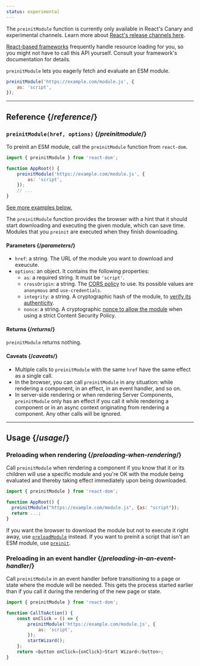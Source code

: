 ```yaml
---
status: experimental
---
```


<Canary>

The `preinitModule` function is currently only available in React's Canary and experimental channels. Learn more about [React's release channels here](https://react.dev/community/versioning-policy#all-release-channels).

</Canary>

<Note>

[React-based frameworks](../../learn/start-a-new-react-project.md) frequently handle resource loading for you, so you might not have to call this API yourself. Consult your framework's documentation for details.

</Note>

<Intro>

`preinitModule` lets you eagerly fetch and evaluate an ESM module.

```js
preinitModule('https://example.com/module.js', {
    as: 'script',
});
```

</Intro>

<InlineToc />

---

## Reference {/_reference_/}

### `preinitModule(href, options)` {/_preinitmodule_/}

To preinit an ESM module, call the `preinitModule` function from `react-dom`.

```js
import { preinitModule } from 'react-dom';

function AppRoot() {
    preinitModule('https://example.com/module.js', {
        as: 'script',
    });
    // ...
}
```

[See more examples below.](#usage)

The `preinitModule` function provides the browser with a hint that it should start downloading and executing the given module, which can save time. Modules that you `preinit` are executed when they finish downloading.

#### Parameters {/_parameters_/}

-   `href`: a string. The URL of the module you want to download and exeucute.
-   `options`: an object. It contains the following properties:
    -   `as`: a required string. It must be `'script'`.
    -   `crossOrigin`: a string. The [CORS policy](https://developer.mozilla.org/en-US/docs/Web/HTML/Attributes/crossorigin) to use. Its possible values are `anonymous` and `use-credentials`.
    -   `integrity`: a string. A cryptographic hash of the module, to [verify its authenticity](https://developer.mozilla.org/en-US/docs/Web/Security/Subresource_Integrity).
    -   `nonce`: a string. A cryptographic [nonce to allow the module](https://developer.mozilla.org/en-US/docs/Web/HTML/Global_attributes/nonce) when using a strict Content Security Policy.

#### Returns {/_returns_/}

`preinitModule` returns nothing.

#### Caveats {/_caveats_/}

-   Multiple calls to `preinitModule` with the same `href` have the same effect as a single call.
-   In the browser, you can call `preinitModule` in any situation: while rendering a component, in an effect, in an event handler, and so on.
-   In server-side rendering or when rendering Server Components, `preinitModule` only has an effect if you call it while rendering a component or in an async context originating from rendering a component. Any other calls will be ignored.

---

## Usage {/_usage_/}

### Preloading when rendering {/_preloading-when-rendering_/}

Call `preinitModule` when rendering a component if you know that it or its children will use a specific module and you're OK with the module being evaluated and thereby taking effect immediately upon being downloaded.

```js
import { preinitModule } from 'react-dom';

function AppRoot() {
  preinitModule("https://example.com/module.js", {as: "script"});
  return ...;
}
```

If you want the browser to download the module but not to execute it right away, use [`preloadModule`](./preloadModule.md) instead. If you want to preinit a script that isn't an ESM module, use [`preinit`](./preinit.md).

### Preloading in an event handler {/_preloading-in-an-event-handler_/}

Call `preinitModule` in an event handler before transitioning to a page or state where the module will be needed. This gets the process started earlier than if you call it during the rendering of the new page or state.

```js
import { preinitModule } from 'react-dom';

function CallToAction() {
    const onClick = () => {
        preinitModule('https://example.com/module.js', {
            as: 'script',
        });
        startWizard();
    };
    return <button onClick={onClick}>Start Wizard</button>;
}
```
